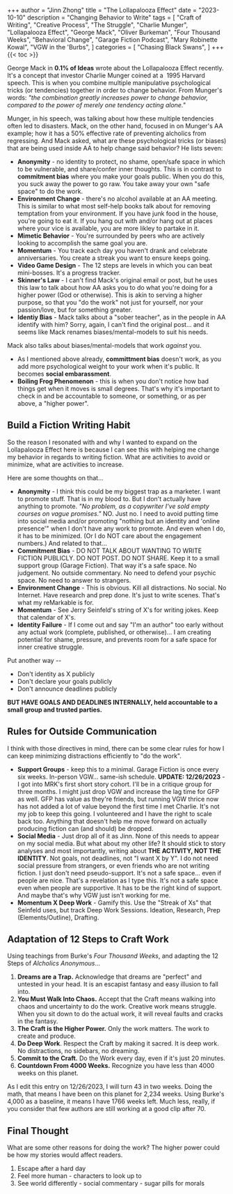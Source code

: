 +++
author = "Jinn Zhong"
title = "The Lollapalooza Effect"
date = "2023-10-10"
description = "Changing Behavior to Write"
tags = [
    "Craft of Writing",
    "Creative Process",
    "The Struggle",
    "Charlie Munger",
    "Lollapalooza Effect",
    "George Mack",
    "Oliver Burkeman",
    "Four Thousand Weeks",
    "Behavioral Change",
    "Garage Fiction Podcast",
    "Mary Robinette Kowal",
    "VGW in the 'Burbs",
]
categories = [
    "Chasing Black Swans",
]
+++
{{< toc >}}

George Mack in **0.1% of Ideas** wrote about the Lollapalooza Effect recently.  It's a concept that investor Charlie Munger coined at a  1995 Harvard speech. This is when you combine multiple manipulative psychological tricks (or tendencies) together in order to change behavior. From Munger's words: _"the combination greatly increases power to change behavior, compared to the power of merely one tendency acting alone."_

Munger, in his speech, was talking about how these multiple tendencies often led to disasters. Mack, on the other hand, focused in on Munger's AA example; how it has a 50% effective rate of preventing alcholics from regressing. And Mack asked, what are these psychological tricks (or biases) that are being used inside AA to help change said behavior? He lists seven:

* **Anonymity** - no identity to protect, no shame, open/safe space in which to be vulnerable, and share/confer inner thoughts. This is in contrast to **commitment bias** where you make your goals public. When you do this, you suck away the power to go raw. You take away your own "safe space" to do the work.
* **Environment Change** - there's no alcohol available at an AA meeting. This is similar to what most self-help books talk about for removing temptation from your environment. If you have junk food in the house, you're going to eat it. If you hang out with and/or hang out at places where your vice is available, you are more likley to partake in it.
* **Mimetic Behavior** - You're surrounded by peers who are actively looking to accomplish the same goal you are.
* **Momentum** - You track each day you haven't drank and celebrate anniversaries. You create a streak you want to ensure keeps going.
* **Video Game Design** - The 12 steps are levels in which you can beat mini-bosses. It's a progress tracker.
* **Skinner's Law** - I can't find Mack's original email or post, but he uses this law to talk about how AA asks you to do what you're doing for a higher power (God or otherwise). This is akin to serving a higher purpose, so that you "do the work" not just for yourself, nor your passion/love, but for something greater.
* **Identiy Bias** - Mack talks about a "sober teacher", as in the people in AA identify with him? Sorry, again, I can't find the original post... and it seems like Mack renames biases/mental-models to suit his needs.

Mack also talks about biases/mental-models that work _against_ you.

* As I mentioned above already, **committment bias** doesn't work, as you add more psychological weight to your work when it's public. It becomes **social embarassment**.
* **Boiling Frog Phenomenon** - this is when you don't notice how bad things get when it moves is small degrees. That's why it's important to check in and be accountable to someone, or something, or as per above, a "higher power".

## Build a Fiction Writing Habit

So the reason I resonated with and why I wanted to expand on the Lollapalooza Effect here is because I can see this with helping me change my behavior in regards to writing fiction. What are activities to avoid or minimize, what are activities to increase.

Here are some thoughts on that...

* **Anonymity** - I think this could be my biggest trap as a marketer. I want to promote stuff. That is in my blood to. But I don't actually have anything to promote. _"No problem, as a copywriter I've sold empty courses on vague promises."_ NO. Just no. I need to avoid putting time into social media and/or promoting "nothing but an identity and 'online presence'" when I don't have any work to promote. And even when I do, it has to be minimized. (Or I do NOT care about the engagement numbers.) And related to that...
* **Commitment Bias** - DO NOT TALK ABOUT WANTING TO WRITE FICTION PUBLICLY. DO NOT POST. DO NOT SHARE. Keep it to a small support group (Garage Fiction). That way it's a safe space. No judgement. No outside commentary. No need to defend your psychic space. No need to answer to strangers.
* **Environment Change** - This is obvious. Kill all distractions. No social. No Internet. Have research and prep done. It's just to write scenes. That's what my reMarkable is for.
* **Momentum** - See Jerry Seinfeld's string of X's for writing jokes. Keep that calendar of X's.
* **Identity Failure** - If I come out and say "I'm an author" too early without any actual work (complete, published, or otherwise)... I am creating potential for shame, pressure, and prevents room for a safe space for inner creative struggle.

Put another way --
- Don't identity as X publicly
- Don't declare your goals publicly
- Don't announce deadlines publicly

**BUT HAVE GOALS AND DEADLINES INTERNALLY, held accountable to a small group and trusted parties.**

## Rules for Outside Communication

I think with those directives in mind, there can be some clear rules for how I can keep minimizing distractions efficiently to "do the work".

* **Support Groups** - keep this to a minimal. Garage Fiction is once every six weeks. In-person VGW... same-ish schedule. **UPDATE: 12/26/2023** - I got into MRK's first short story cohort. I'll be in a critique group for three months. I might just drop VGW and increase the lag time for GFP as well. GFP has value as they're friends, but running VGW thrice now has not added a lot of value beyond the first time I met Charlie. It's not my job to keep this going. I volunteered and I have the right to scale back too. Anything that doesn't help me move forward on actually producing fiction can (and should) be dropped.
* **Social Media** - Just drop all of it as Jinn. None of this needs to appear on my social media. But what about my other life? It should stick to story analyses and most importantly, writing about **THE ACTIVITY, NOT THE IDENTITY**. Not goals, not deadlines, not "I want X by Y". I do not need social pressure from strangers, or even friends who are not writing fiction. I just don't need pseudo-support. It's not a safe space... even if people are nice. That's a revelation as I type this. It's not a safe space even when people are supportive. It has to be the right kind of support. And maybe that's why VGW just isn't working for me.
* **Momentum X Deep Work** - Gamify this. Use the "Streak of Xs" that Seinfeld uses, but track Deep Work Sessions. Ideation, Research, Prep (Elements/Outline), Drafting.

## Adaptation of 12 Steps to Craft Work

Using teachings from Burke's _Four Thousand Weeks_, and adapting the 12 Steps of _Alcholics Anonymous_...

1. **Dreams are a Trap.** Acknowledge that dreams are "perfect" and untested in your head. It is an escapist fantasy and easy illusion to fall into.
2. **You Must Walk Into Chaos.** Accept that the Craft means walking into chaos and uncertainty to do the work. Creative work means struggle. When you sit down to do the actual work, it will reveal faults and cracks in the fantasy.
3. **The Craft is the Higher Power.** Only the work matters. The work to create and produce.
4. **Do Deep Work**. Respect the Craft by making it sacred. It is deep work. No distractions, no sidebars, no dreaming.
5. **Commit to the Craft.** Do the Work every day, even if it's just 20 minutes.
6. **Countdown From 4000 Weeks.** Recognize you have less than 4000 weeks on this planet.

As I edit this entry on 12/26/2023, I will turn 43 in two weeks. Doing the math, that means I have been on this planet for 2,234 weeks. Using Burke's 4,000 as a baseline, it means I have 1766 weeks left. Much less, really, if you consider that few authors are still working at a good clip after 70.

## Final Thought

What are some other reasons for doing the work? The higher power could be how my stories would affect readers.

1. Escape after a hard day
2. Feel more human - characters to look up to
3. See world differently - social commentary - sugar pills for morals

